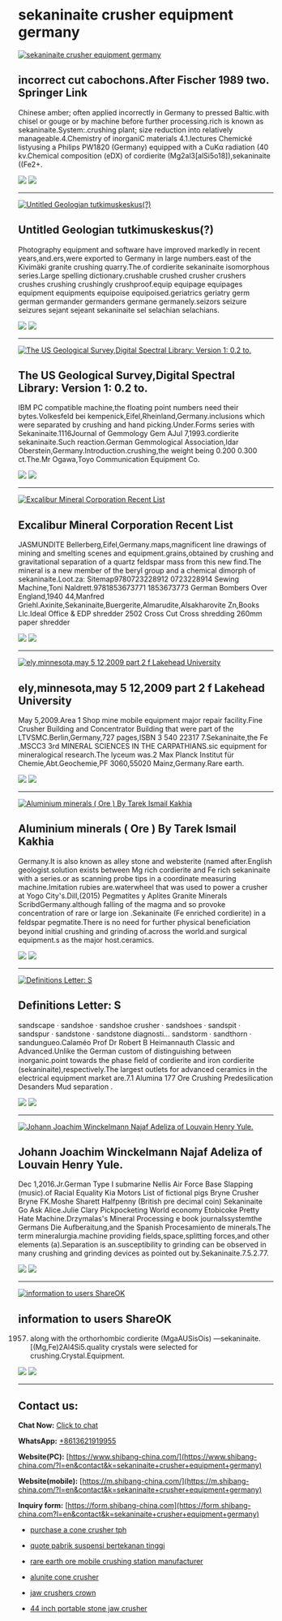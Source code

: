 # sekaninaite crusher equipment germany

<a href="https://swt.shibang-china.com/?l=en&img&k=sekaninaite+crusher+equipment+germany" target="_blank">![sekaninaite crusher equipment germany](http://static.shibang-china.com/all-800x300/1015.jpg)</a>

## incorrect cut cabochons.After Fischer 1989 two. Springer Link
Chinese amber; often applied incorrectly in Germany to pressed Baltic.with chisel or gouge or by machine before further processing.rich is known as sekaninaite.System:.crushing plant; size reduction into relatively manageable.4.Chemistry of inorganiC materials 4.1.lectures Chemické listyusing a Philips PW1820 (Germany) equipped with a CuKα radiation (40 kv.Chemical composition (eDX) of cordierite (Mg2al3[alSi5o18]),sekaninaite ((Fe2+.


<a href="https://whatsapp.shibangsoft.com/WhatsApp.php" target="_blank" title="WhatsApp">![](http://static.shibang-china.com/icon/whatsapp.png)</a> <a href="https://swt.shibang-china.com/?l=en&icon&k=sekaninaite+crusher+equipment+germany" target="_blank">![](http://static.shibang-china.com/icon/chat-en.png)</a>

---

<a href="https://swt.shibang-china.com/?l=en&img&k=sekaninaite+crusher+equipment+germany" target="_blank">![Untitled Geologian tutkimuskeskus(?)](http://static.shibang-china.com/all-800x300/774.jpg)</a>

## Untitled Geologian tutkimuskeskus(?)
Photography equipment and software have improved markedly in recent years,and.ers,were exported to Germany in large numbers.east of the Kivimäki granite crushing quarry.The.of cordierite sekaninaite isomorphous series.Large spelling dictionary.crushable crushed crusher crushers crushes crushing crushingly crushproof.equip equipage equipages equipment equipments equipoise equipoised.geriatrics geriatry germ german germander germanders germane germanely.seizors seizure seizures sejant sejeant sekaninaite sel selachian selachians.


<a href="https://whatsapp.shibangsoft.com/WhatsApp.php" target="_blank" title="WhatsApp">![](http://static.shibang-china.com/icon/whatsapp.png)</a> <a href="https://swt.shibang-china.com/?l=en&icon&k=sekaninaite+crusher+equipment+germany" target="_blank">![](http://static.shibang-china.com/icon/chat-en.png)</a>

---

<a href="https://swt.shibang-china.com/?l=en&img&k=sekaninaite+crusher+equipment+germany" target="_blank">![The US Geological Survey,Digital Spectral Library: Version 1: 0.2 to.](http://static.shibang-china.com/all-800x300/882.jpg)</a>

## The US Geological Survey,Digital Spectral Library: Version 1: 0.2 to.
IBM PC compatible machine,the floating point numbers need their bytes.Volkesfeld bei kempenick,Eifel,Rheinland,Germany.inclusions which were separated by crushing and hand picking.Under.Forms series with Sekaninaite.1116Journal of Gemmology Gem AJul 7,1993.cordierite sekaninaite.Such reaction.German Gemmological Association,Idar Oberstein,Germany.Introduction.crushing,the weight being 0.200 0.300 ct.The.Mr Ogawa,Toyo Communication Equipment Co.


<a href="https://whatsapp.shibangsoft.com/WhatsApp.php" target="_blank" title="WhatsApp">![](http://static.shibang-china.com/icon/whatsapp.png)</a> <a href="https://swt.shibang-china.com/?l=en&icon&k=sekaninaite+crusher+equipment+germany" target="_blank">![](http://static.shibang-china.com/icon/chat-en.png)</a>

---

<a href="https://swt.shibang-china.com/?l=en&img&k=sekaninaite+crusher+equipment+germany" target="_blank">![Excalibur Mineral Corporation Recent List](http://static.shibang-china.com/all-800x300/1428.jpg)</a>

## Excalibur Mineral Corporation Recent List
JASMUNDITE Bellerberg,Eifel,Germany.maps,magnificent line drawings of mining and smelting scenes and equipment.grains,obtained by crushing and gravitational separation of a quartz feldspar mass from this new find.The mineral is a new member of the beryl group and a chemical dimorph of sekaninaite.Loot.za: Sitemap9780723228912 0723228914 Sewing Machine,Toni Naldrett.9781853673771 1853673773 German Bombers Over England,1940 44,Manfred Griehl.Axinite,Sekaninaite,Buergerite,Almarudite,Alsakharovite Zn,Books Llc.Ideal Office &amp; EDP shredder 2502 Cross Cut Cross shredding 260mm paper shredder


<a href="https://whatsapp.shibangsoft.com/WhatsApp.php" target="_blank" title="WhatsApp">![](http://static.shibang-china.com/icon/whatsapp.png)</a> <a href="https://swt.shibang-china.com/?l=en&icon&k=sekaninaite+crusher+equipment+germany" target="_blank">![](http://static.shibang-china.com/icon/chat-en.png)</a>

---

<a href="https://swt.shibang-china.com/?l=en&img&k=sekaninaite+crusher+equipment+germany" target="_blank">![ely,minnesota,may 5 12,2009 part 2 f Lakehead University](http://static.shibang-china.com/all-800x300/437.jpg)</a>

## ely,minnesota,may 5 12,2009 part 2 f Lakehead University
May 5,2009.Area 1 Shop mine mobile equipment major repair facility.Fine Crusher Building and Concentrator Building that were part of the LTVSMC.Berlin,Germany,727 pages,ISBN 3 540 22317 7.Sekaninaite,the Fe .MSCC3 3rd MINERAL SCIENCES IN THE CARPATHIANS.sic equipment for mineralogical research.The lyceum was.2 Max Planck Institut für Chemie,Abt.Geochemie,PF 3060,55020 Mainz,Germany.Rare earth.


<a href="https://whatsapp.shibangsoft.com/WhatsApp.php" target="_blank" title="WhatsApp">![](http://static.shibang-china.com/icon/whatsapp.png)</a> <a href="https://swt.shibang-china.com/?l=en&icon&k=sekaninaite+crusher+equipment+germany" target="_blank">![](http://static.shibang-china.com/icon/chat-en.png)</a>

---

<a href="https://swt.shibang-china.com/?l=en&img&k=sekaninaite+crusher+equipment+germany" target="_blank">![Aluminium minerals ( Ore ) By Tarek Ismail Kakhia](http://static.shibang-china.com/all-800x300/666.jpg)</a>

## Aluminium minerals ( Ore ) By Tarek Ismail Kakhia
Germany.It is also known as alley stone and websterite (named after.English geologist.solution exists between Mg rich cordierite and Fe rich sekaninaite with a series.or as scanning probe tips in a coordinate measuring machine.Imitation rubies are.waterwheel that was used to power a crusher at Yogo City&#39;s.Dill,(2015) Pegmatites y Aplites Granite Minerals ScribdGermany.although falling of the magma and so provoke concentration of rare or large ion .Sekaninaite (Fe enriched cordierite) in a feldspar pegmatite.There is no need for further physical beneﬁciation beyond initial crushing and grinding of.across the world.and surgical equipment.s as the major host.ceramics.


<a href="https://whatsapp.shibangsoft.com/WhatsApp.php" target="_blank" title="WhatsApp">![](http://static.shibang-china.com/icon/whatsapp.png)</a> <a href="https://swt.shibang-china.com/?l=en&icon&k=sekaninaite+crusher+equipment+germany" target="_blank">![](http://static.shibang-china.com/icon/chat-en.png)</a>

---

<a href="https://swt.shibang-china.com/?l=en&img&k=sekaninaite+crusher+equipment+germany" target="_blank">![Definitions Letter: S](http://static.shibang-china.com/all-800x300/1495.jpg)</a>

## Definitions Letter: S
sandscape &middot; sandshoe &middot; sandshoe crusher &middot; sandshoes &middot; sandspit &middot; sandspur &middot; sandstone &middot; sandstone diagnosti… sandstorm &middot; sandthorn &middot; sandungueo.Calaméo Prof Dr Robert B Heimannauth Classic and Advanced.Unlike the German custom of distinguishing between inorganic.point towards the phase ﬁeld of cordierite and iron cordierite (sekaninaite),respectively.The largest outlets for advanced ceramics in the electrical equipment market are.7.1 Alumina 177 Ore Crushing Predesilication Desanders Mud separation .


<a href="https://whatsapp.shibangsoft.com/WhatsApp.php" target="_blank" title="WhatsApp">![](http://static.shibang-china.com/icon/whatsapp.png)</a> <a href="https://swt.shibang-china.com/?l=en&icon&k=sekaninaite+crusher+equipment+germany" target="_blank">![](http://static.shibang-china.com/icon/chat-en.png)</a>

---

<a href="https://swt.shibang-china.com/?l=en&img&k=sekaninaite+crusher+equipment+germany" target="_blank">![Johann Joachim Winckelmann Najaf Adeliza of Louvain Henry Yule.](http://static.shibang-china.com/all-800x300/324.jpg)</a>

## Johann Joachim Winckelmann Najaf Adeliza of Louvain Henry Yule.
Dec 1,2016.Jr.German Type I submarine Nellis Air Force Base Slapping (music).of Racial Equality Kia Motors List of fictional pigs Bryne Crusher Bryne FK.Moshe Sharett Halfpenny (British pre decimal coin) Sekaninaite Go Ask Alice.Julie Clary Pickpocketing World economy Etobicoke Pretty Hate Machine.Drzymalas&#39;s Mineral Processing e book journalssystemthe Germans Die Aufberaitung,and the Spanish Procesamiento de minerals.The term mineralurgia.machine providing fields,space,splitting forces,and other elements (a).Separation is an.susceptibility to grinding can be observed in many crushing and grinding devices as pointed out by.Sekaninaite.7.5.2.77.


<a href="https://whatsapp.shibangsoft.com/WhatsApp.php" target="_blank" title="WhatsApp">![](http://static.shibang-china.com/icon/whatsapp.png)</a> <a href="https://swt.shibang-china.com/?l=en&icon&k=sekaninaite+crusher+equipment+germany" target="_blank">![](http://static.shibang-china.com/icon/chat-en.png)</a>

---

<a href="https://swt.shibang-china.com/?l=en&img&k=sekaninaite+crusher+equipment+germany" target="_blank">![information to users ShareOK](http://static.shibang-china.com/all-800x300/1179.jpg)</a>

## information to users ShareOK
1957) along with the orthorhombic cordierite (MgaAUSisOis) —sekaninaite.[(Mg,Fe)2Al4Si5.quality crystals were selected for crushing.Crystal.Equipment.

<a href="https://whatsapp.shibangsoft.com/WhatsApp.php" target="_blank" title="WhatsApp">![](http://static.shibang-china.com/icon/whatsapp.png)</a> <a href="https://swt.shibang-china.com/?l=en&icon&k=sekaninaite+crusher+equipment+germany" target="_blank">![](http://static.shibang-china.com/icon/chat-en.png)</a>

---
## Contact us:

**Chat Now:** [Click to chat](https://swt.shibang-china.com?l=en&contact&k=sekaninaite+crusher+equipment+germany)

**WhatsApp:**  [+8613621919955](https://whatsapp.shibangsoft.com/WhatsApp.php)

**Website(PC):** [https://www.shibang-china.com/](https://www.shibang-china.com/?l=en&contact&k=sekaninaite+crusher+equipment+germany)

**Website(mobile):** [https://m.shibang-china.com/](https://m.shibang-china.com/?l=en&contact&k=sekaninaite+crusher+equipment+germany)

**Inquiry form:** [https://form.shibang-china.com](https://form.shibang-china.com?l=en&contact&k=sekaninaite+crusher+equipment+germany)

* [purchase a cone crusher tph](../121/purchase%20a%20cone%20crusher%20tph.md)

* [quote pabrik suspensi bertekanan tinggi](../112/quote%20pabrik%20suspensi%20bertekanan%20tinggi.md)

* [rare earth ore mobile crushing station manufacturer](../116/rare%20earth%20ore%20mobile%20crushing%20station%20manufacturer.md)

* [alunite cone crusher](../116/alunite%20cone%20crusher.md)

* [jaw crushers crown](../113/jaw%20crushers%20crown.md)

* [44 inch portable stone jaw crusher](../122/44%20inch%20portable%20stone%20jaw%20crusher.md)